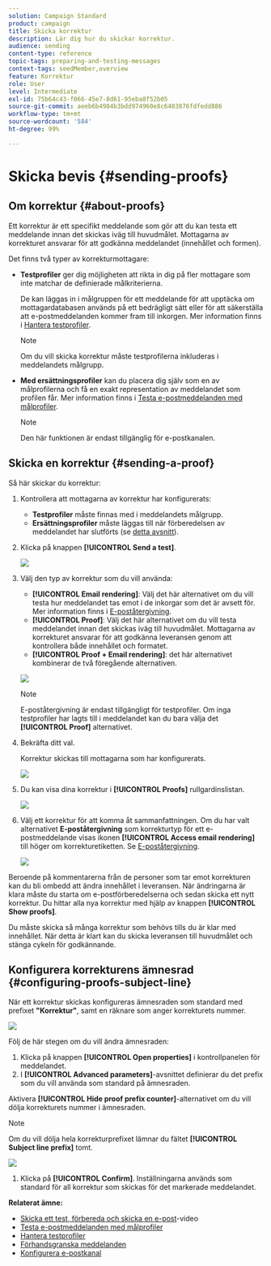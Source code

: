 ```yaml
---
solution: Campaign Standard
product: campaign
title: Skicka korrektur
description: Lär dig hur du skickar korrektur.
audience: sending
content-type: reference
topic-tags: preparing-and-testing-messages
context-tags: seedMember,overview
feature: Korrektur
role: User
level: Intermediate
exl-id: 75b64c43-f066-45e7-8d61-95eba8f52b05
source-git-commit: aeeb6b4984b3bdd974960e8c6403876fdfedd886
workflow-type: tm+mt
source-wordcount: '584'
ht-degree: 99%

---
```


# Skicka bevis {#sending-proofs}

## Om korrektur {#about-proofs}

Ett korrektur är ett specifikt meddelande som gör att du kan testa ett meddelande innan det skickas iväg till huvudmålet. Mottagarna av korrekturet ansvarar för att godkänna meddelandet (innehållet och formen).

Det finns två typer av korrekturmottagare:

* **Testprofiler** ger dig möjligheten att rikta in dig på fler mottagare som inte matchar de definierade målkriterierna.

   De kan läggas in i målgruppen för ett meddelande för att upptäcka om mottagardatabasen används på ett bedrägligt sätt eller för att säkerställa att e-postmeddelanden kommer fram till inkorgen. Mer information finns i [Hantera testprofiler](../../audiences/using/managing-test-profiles.md).

   >[!NOTE]
   >
   >Om du vill skicka korrektur måste testprofilerna inkluderas i meddelandets målgrupp.

* **Med ersättningsprofiler** kan du placera dig själv som en av målprofilerna och få en exakt representation av meddelandet som profilen får. Mer information finns i [Testa e-postmeddelanden med målprofiler](../../sending/using/testing-messages-using-target.md).

   >[!NOTE]
   >
   >Den här funktionen är endast tillgänglig för e-postkanalen.

## Skicka en korrektur {#sending-a-proof}

Så här skickar du korrektur:

1. Kontrollera att mottagarna av korrektur har konfigurerats:
   * **Testprofiler** måste finnas med i meddelandets målgrupp.
   * **Ersättningsprofiler** måste läggas till när förberedelsen av meddelandet har slutförts (se [detta avsnitt](../../sending/using/testing-messages-using-target.md)).

1. Klicka på knappen **[!UICONTROL Send a test]**.

   ![](assets/bat_select.png)

1. Välj den typ av korrektur som du vill använda:

   * **[!UICONTROL Email rendering]**: Välj det här alternativet om du vill testa hur meddelandet tas emot i de inkorgar som det är avsett för. Mer information finns i [E-poståtergivning](../../sending/using/email-rendering.md).
   * **[!UICONTROL Proof]**: Välj det här alternativet om du vill testa meddelandet innan det skickas iväg till huvudmålet. Mottagarna av korrekturet ansvarar för att godkänna leveransen genom att kontrollera både innehållet och formatet.
   * **[!UICONTROL Proof + Email rendering]**: det här alternativet kombinerar de två föregående alternativen.

   ![](assets/bat_select1.png)

   >[!NOTE]
   >
   >E-poståtergivning är endast tillgängligt för testprofiler. Om inga testprofiler har lagts till i meddelandet kan du bara välja det **[!UICONTROL Proof]** alternativet.

1. Bekräfta ditt val.

   Korrektur skickas till mottagarna som har konfigurerats.

   ![](assets/bat_select2.png)

1. Du kan visa dina korrektur i **[!UICONTROL Proofs]** rullgardinslistan.

   ![](assets/bat_view.png)

1. Välj ett korrektur för att komma åt sammanfattningen. Om du har valt alternativet **E-poståtergivning** som korrekturtyp för ett e-postmeddelande visas ikonen **[!UICONTROL Access email rendering]** till höger om korrekturetiketten. Se [E-poståtergivning](../../sending/using/email-rendering.md).

   ![](assets/bat_view2.png)

Beroende på kommentarerna från de personer som tar emot korrekturen kan du bli ombedd att ändra innehållet i leveransen. När ändringarna är klara måste du starta om e-postförberedelserna och sedan skicka ett nytt korrektur. Du hittar alla nya korrektur med hjälp av knappen **[!UICONTROL Show proofs]**.

Du måste skicka så många korrektur som behövs tills du är klar med innehållet. När detta är klart kan du skicka leveransen till huvudmålet och stänga cykeln för godkännande.

## Konfigurera korrekturens ämnesrad {#configuring-proofs-subject-line}

När ett korrektur skickas konfigureras ämnesraden som standard med prefixet **&quot;Korrektur&quot;**, samt en räknare som anger korrekturets nummer.

![](assets/proof-prefix.png)

Följ de här stegen om du vill ändra ämnesraden:

1. Klicka på knappen **[!UICONTROL Open properties]** i kontrollpanelen för meddelandet.
1. I **[!UICONTROL Advanced parameters]**-avsnittet definierar du det prefix som du vill använda som standard på ämnesraden.

Aktivera **[!UICONTROL Hide proof prefix counter]**-alternativet om du vill dölja korrekturets nummer i ämnesraden.

>[!NOTE]
>
>Om du vill dölja hela korrekturprefixet lämnar du fältet **[!UICONTROL Subject line prefix]** tomt.

![](assets/proof-prefix-configuration.png)

1. Klicka på **[!UICONTROL Confirm]**. Inställningarna används som standard för all korrektur som skickas för det markerade meddelandet.

**Relaterat ämne:**

* [Skicka ett test, förbereda och skicka en e-post](../../sending/using/get-started-sending-messages.md#video)-video
* [Testa e-postmeddelanden med målprofiler](../../sending/using/testing-messages-using-target.md)
* [Hantera testprofiler](../../audiences/using/managing-test-profiles.md)
* [Förhandsgranska meddelanden](../../sending/using/previewing-messages.md)
* [Konfigurera e-postkanal](../../administration/using/configuring-email-channel.md)
